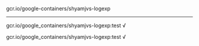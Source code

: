 gcr.io/google-containers/shyamjvs-logexp 

----
gcr.io/google_containers/shyamjvs-logexp:test √

gcr.io/google_containers/shyamjvs-logexp:test √

